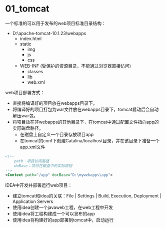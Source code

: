 # 01_tomcat

一个标准的可以用于发布的web项目标准目录结构：

- D:\apache-tomcat-10.1.23\webapps
  - index.html
  - static
    - img
    - js
    - css
  - WEB-INF (受保护的资源目录，不能通过浏览器直接访问)
    - classes
    - lib
    - web.xml

web项目部署方式：

- 直接将编译好的项目放在webapps目录下。
- 将编译好的项目打包为war文件放在webapps目录下，tomcat启动后会自动解压war包。
- 将项目放在非webapps的其他目录下，在tomcat中通过配置文件指向app的实际磁盘路径。
  - 在磁盘上自定义一个目录存放项目app
  - 在tomcat的conf下创建Catalina/localhost目录，并在该目录下准备一个app.xml文件

```xml
<!--
	path：项目访问路径
	doBase：项目在磁盘中的实际路径
-->
<Context path="/app" docBase="D:\mywebapps\app">
```

IDEA中开发并部署运行web项目：

- 建立tomcat和idea的关联：File | Settings | Build, Execution, Deployment | Application Servers
- 使用idea创建一个javaweb工程，在web工程中开发
- 使用idea将工程构建成一个可以发布的app
- 使用idea将构建好的app部署到tomcat中，启动运行